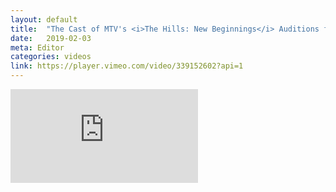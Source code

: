 ```yaml
---
layout: default
title:  "The Cast of MTV's <i>The Hills: New Beginnings</i> Auditions for <i>The O.C.</i>"
date:   2019-02-03
meta: Editor
categories: videos
link: https://player.vimeo.com/video/339152602?api=1
---
```


<iframe src="https://player.vimeo.com/video/339152602?api=1&background=1&mute=0&loop=1" frameborder="0" allow="autoplay; fullscreen" allowfullscreen></iframe>
